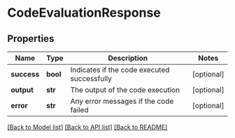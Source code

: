 # CodeEvaluationResponse

## Properties
Name | Type | Description | Notes
------------ | ------------- | ------------- | -------------
**success** | **bool** | Indicates if the code executed successfully | [optional] 
**output** | **str** | The output of the code execution | [optional] 
**error** | **str** | Any error messages if the code failed | [optional] 

[[Back to Model list]](../README.md#documentation-for-models) [[Back to API list]](../README.md#documentation-for-api-endpoints) [[Back to README]](../README.md)

